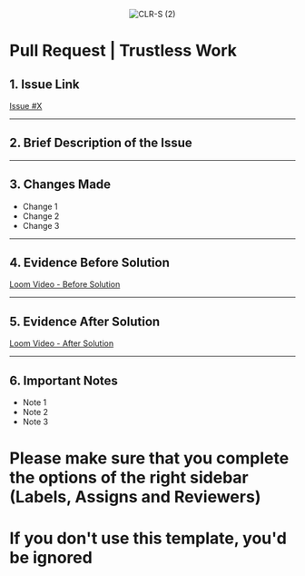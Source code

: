 <p align="center"> <img src="https://github.com/user-attachments/assets/5b182044-dceb-41f5-acf0-da22dea7c98a" alt="CLR-S (2)"> </p>

# Pull Request | Trustless Work

## 1. Issue Link

<!-- Provide the link to the related issue here -->

[Issue #X](LINK_TO_ISSUE)

---

## 2. Brief Description of the Issue

<!-- Give a concise description of the issue to give context to reviewers. What problem does it solve? -->

---

## 3. Changes Made

<!-- Describe the main changes and enhancements made to address the issue. List the modifications clearly and concisely. -->

- Change 1
- Change 2
- Change 3

---

## 4. Evidence Before Solution

<!-- Record a video using Loom showing the behavior or bug before applying the solution. Provide a link to the Loom video here. -->

[Loom Video - Before Solution](LINK_TO_VIDEO_BEFORE)

---

## 5. Evidence After Solution

<!-- Record a video using Loom showing the corrected behavior after the solution. Provide a link to the Loom video here. -->

[Loom Video - After Solution](LINK_TO_VIDEO_AFTER)

---

## 6. Important Notes

<!-- Any other relevant information that reviewers should be aware of, such as potential impacts, related issues, dependencies, or additional setup instructions. -->

- Note 1
- Note 2
- Note 3

# Please make sure that you complete the options of the right sidebar (Labels, Assigns and Reviewers)

# If you don't use this template, you'd be ignored
